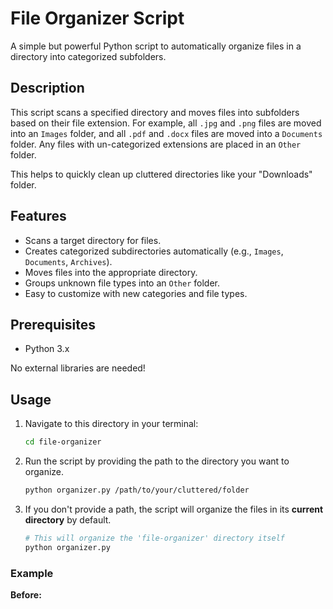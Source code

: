 # File Organizer Script

A simple but powerful Python script to automatically organize files in a directory into categorized subfolders.

## Description

This script scans a specified directory and moves files into subfolders based on their file extension. For example, all `.jpg` and `.png` files are moved into an `Images` folder, and all `.pdf` and `.docx` files are moved into a `Documents` folder. Any files with un-categorized extensions are placed in an `Other` folder.

This helps to quickly clean up cluttered directories like your "Downloads" folder.

## Features

-   Scans a target directory for files.
-   Creates categorized subdirectories automatically (e.g., `Images`, `Documents`, `Archives`).
-   Moves files into the appropriate directory.
-   Groups unknown file types into an `Other` folder.
-   Easy to customize with new categories and file types.

## Prerequisites

-   Python 3.x

No external libraries are needed!

## Usage

1.  Navigate to this directory in your terminal:
    ```bash
    cd file-organizer
    ```
2.  Run the script by providing the path to the directory you want to organize.

    ```bash
    python organizer.py /path/to/your/cluttered/folder
    ```

3.  If you don't provide a path, the script will organize the files in its **current directory** by default.
    ```bash
    # This will organize the 'file-organizer' directory itself
    python organizer.py
    ```

### Example

**Before:**
